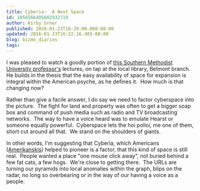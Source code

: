 ```yaml
---
title: Cyberia:  A Next Space
id: 1056566405602932719
author: Kirby Urner
published: 2016-01-23T16:20:00.000-08:00
updated: 2016-01-23T16:22:16.485-08:00
blog: bizmo_diaries
tags: 
---
```


I was pleased to watch a goodly portion of [this Southern Methodist University professor's](http://www.thegreatcourses.com/courses/cycles-of-american-political-thought.html) lectures, on tap at the local library, Belmont branch.  He builds in the thesis that the easy availability of space for expansion is integral within the American psyche, as he defines it.  How much is that changing now?

Rather than give a facile answer, I do say we need to factor cyberspace into the picture.  The fight for land and property was often to get a bigger soap box and command of push media such as radio and TV broadcasting networks.  The way to have a voice heard was to emulate Hearst or someone equally powerful.  Cyberspace lets the hoi polloi, me one of them, short cut around all that.  We stand on the shoulders of giants.

In other words, I'm suggesting that Cyberia, which Americans ([Amerikanskis](https://en.wiktionary.org/wiki/amerikanski)) helped to pioneer is a factor, that this kind of space is still real.  People wanted a place "one mouse click away", not buried behind a few fat cats, a few hogs.  We're close to getting there.  The URLs are turning our pyramids into local anomalies within the graph, blips on the radar, no long so overbearing or in the way of our having a voice as a people.